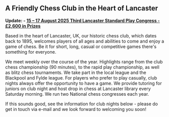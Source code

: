 ## A Friendly Chess Club in the Heart of Lancaster

**Update: - [**15 – 17 August 2025** Third Lancaster Standard Play Congress  - £2,600 in Prizes](/congress/20250815.html)**

Based in the heart of Lancaster, UK, our historic chess club, which dates back to 1895, welcomes players of all ages and abilities to come and enjoy a game of chess. Be it for short, long, casual or competitive games there's something for everyone.

We meet weekly over the course of the year. Highlights range from the club chess championship (90 minutes), to the rapid play championship, as well as  blitz chess tournaments. We take part in the local league and the Blackpool and Fylde league. For players who prefer to play casually, club nights always offer the opportunity to have a game. We provide tutoring for juniors on club night and host drop in chess at Lancaster library every Saturday morning. We run two National chess congresses each year.

If this sounds good, see the information for club nights below - please do get in touch via e-mail and we look forward to welcoming you soon!

